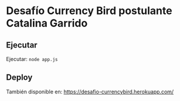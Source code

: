 # Desafío Currency Bird postulante Catalina Garrido

## Ejecutar

Ejecutar:
```node app.js```


## Deploy

También disponible en: https://desafio-currencybird.herokuapp.com/ 

